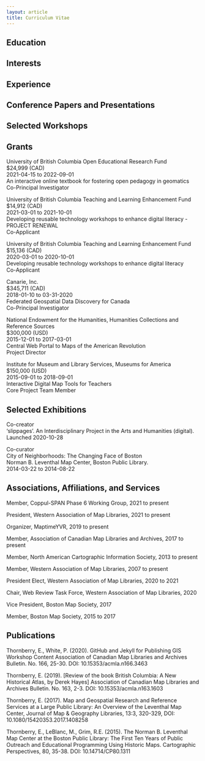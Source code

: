 ```yaml
---
layout: article
title: Curriculum Vitae
---
```

## Education

## Interests

## Experience

## Conference Papers and Presentations

## Selected Workshops

## Grants
    
University of British Columbia Open Educational Research Fund    
$24,999 (CAD)    
2021-04-15 to 2022-09-01    
An interactive online textbook for fostering open pedagogy in geomatics    
Co-Principal Investigator    
    
University of British Columbia Teaching and Learning Enhancement Fund        
$14,912 (CAD)    
2021-03-01 to 2021-10-01    
Developing reusable technology workshops to enhance digital literacy - PROJECT RENEWAL    
Co-Applicant    

University of British Columbia Teaching and Learning Enhancement Fund        
$15,136 (CAD)    
2020-03-01 to 2020-10-01    
Developing reusable technology workshops to enhance digital literacy    
Co-Applicant    

Canarie, Inc.        
$345,711 (CAD)    
2018-01-10 to 03-31-2020    
Federated Geospatial Data Discovery for Canada    
Co-Principal Investigator    

National Endowment for the Humanities, Humanities Collections and Reference Sources     
$300,000 (USD)    
2015-12-01 to 2017-03-01    
Central Web Portal to Maps of the American Revolution    
Project Director    

Institute for Museum and Library Services, Museums for America    
$150,000 (USD)    
2015-09-01 to 2018-09-01    
Interactive Digital Map Tools for Teachers    
Core Project Team Member    

## Selected Exhibitions
Co-creator    
‘slippages’. An Interdisciplinary Project in the Arts and Humanities (digital).    
Launched 2020-10-28    

Co-curator    
City of Neighborhoods: The Changing Face of Boston    
Norman B. Leventhal Map Center, Boston Public Library.    
2014-03-22 to 2014-08-22    

## Associations, Affiliations, and Services

Member, Coppul-SPAN Phase 6 Working Group, 2021 to present    

President, Western Association of Map Libraries, 2021 to present    

Organizer, MaptimeYVR, 2019 to present    

Member, Association of Canadian Map Libraries and Archives, 2017 to present    

Member, North American Cartographic Information Society, 2013 to present    

Member, Western Association of Map Libraries, 2007 to present    

President Elect, Western Association of Map Libraries, 2020 to 2021    

Chair, Web Review Task Force, Western Association of Map Libraries, 2020   

Vice President, Boston Map Society, 2017    

Member, Boston Map Society, 2015 to 2017     

## Publications

Thornberry, E., White, P. (2020). GitHub and Jekyll for Publishing GIS Workshop Content
Association of Canadian Map Libraries and Archives Bulletin. No. 166, 25-30. DOI: 10.15353/acmla.n166.3463

Thornberry, E. (2019). [Review of the book British Columbia: A New Historical Atlas, by Derek Hayes] Association of Canadian Map Libraries and Archives Bulletin. No. 163, 2-3. DOI: 10.15353/acmla.n163.1603

Thornberry, E. (2017). Map and Geospatial Research and Reference Services at a Large Public Library: An Overview of the Leventhal Map Center, Journal of Map & Geography Libraries, 13:3, 320-329, DOI: 10.1080/15420353.2017.1408258

Thornberry, E., LeBlanc, M., Grim, R.E. (2015). The Norman B. Leventhal Map Center at the Boston Public Library: The First Ten Years of Public Outreach and Educational Programming Using Historic Maps. Cartographic Perspectives, 80, 35-38. DOI: 10.14714/CP80.1311